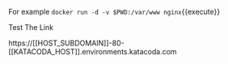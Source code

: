 
For example `docker run -d -v $PWD:/var/www nginx`{{execute}}

Test The Link

https://[[HOST_SUBDOMAIN]]-80-[[KATACODA_HOST]].environments.katacoda.com